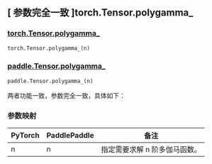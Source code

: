 ## [ 参数完全一致 ]torch.Tensor.polygamma_

### [torch.Tensor.polygamma_](https://pytorch.org/docs/stable/generated/torch.Tensor.polygamma_.html)

```python
torch.Tensor.polygamma_(n)
```

### [paddle.Tensor.polygamma_]()

```python
paddle.Tensor.polygamma_(n)
```

两者功能一致，参数完全一致，具体如下：

### 参数映射

| PyTorch       | PaddlePaddle | 备注                                                   |
| ------------- | ------------ | ------------------------------------------------------ |
|   n   |  n  | 指定需要求解 n 阶多伽马函数。  |
